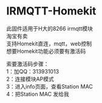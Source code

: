 # IRMQTT-Homekit
此固件适用于H大的8266 irmqtt模块    
淘宝有卖    
支持Homekit直连，mqtt，web控制    
想要Homekit功能必须要有激活码    


索要激活码步骤：    
 1：加QQ：313931013    
 2：连接模块AP模式    
 3：进入info页面，查看Station MAC    
 4：把Station MAC 发给我    
 
